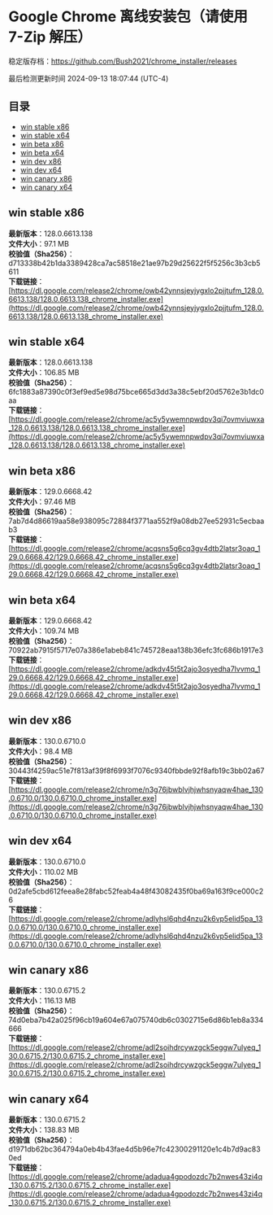 # Google Chrome 离线安装包（请使用 7-Zip 解压）
稳定版存档：<https://github.com/Bush2021/chrome_installer/releases>

最后检测更新时间
2024-09-13 18:07:44 (UTC-4)


## 目录
* [win stable x86](https://github.com/Bush2021/chrome_installer?tab=readme-ov-file#win-stable-x86)
* [win stable x64](https://github.com/Bush2021/chrome_installer?tab=readme-ov-file#win-stable-x64)
* [win beta x86](https://github.com/Bush2021/chrome_installer?tab=readme-ov-file#win-beta-x86)
* [win beta x64](https://github.com/Bush2021/chrome_installer?tab=readme-ov-file#win-beta-x64)
* [win dev x86](https://github.com/Bush2021/chrome_installer?tab=readme-ov-file#win-dev-x86)
* [win dev x64](https://github.com/Bush2021/chrome_installer?tab=readme-ov-file#win-dev-x64)
* [win canary x86](https://github.com/Bush2021/chrome_installer?tab=readme-ov-file#win-canary-x86)
* [win canary x64](https://github.com/Bush2021/chrome_installer?tab=readme-ov-file#win-canary-x64)

## win stable x86
**最新版本**：128.0.6613.138  
**文件大小**：97.1 MB  
**校验值（Sha256）**：d713338b42b1da3389428ca7ac58518e21ae97b29d25622f5f5256c3b3cb5611  
**下载链接**：[https://dl.google.com/release2/chrome/owb42ynnsjeyjygxlo2pjjtufm_128.0.6613.138/128.0.6613.138_chrome_installer.exe](https://dl.google.com/release2/chrome/owb42ynnsjeyjygxlo2pjjtufm_128.0.6613.138/128.0.6613.138_chrome_installer.exe)  

## win stable x64
**最新版本**：128.0.6613.138  
**文件大小**：106.85 MB  
**校验值（Sha256）**：6fc1883a87390c0f3ef9ed5e98d75bce665d3dd3a38c5ebf20d5762e3b1dc0aa  
**下载链接**：[https://dl.google.com/release2/chrome/ac5y5ywemnpwdpv3qi7ovmviuwxa_128.0.6613.138/128.0.6613.138_chrome_installer.exe](https://dl.google.com/release2/chrome/ac5y5ywemnpwdpv3qi7ovmviuwxa_128.0.6613.138/128.0.6613.138_chrome_installer.exe)  

## win beta x86
**最新版本**：129.0.6668.42  
**文件大小**：97.46 MB  
**校验值（Sha256）**：7ab7d4d86619aa58e938095c72884f3771aa552f9a08db27ee52931c5ecbaab3  
**下载链接**：[https://dl.google.com/release2/chrome/acqsns5g6cq3gv4dtb2latsr3oaq_129.0.6668.42/129.0.6668.42_chrome_installer.exe](https://dl.google.com/release2/chrome/acqsns5g6cq3gv4dtb2latsr3oaq_129.0.6668.42/129.0.6668.42_chrome_installer.exe)  

## win beta x64
**最新版本**：129.0.6668.42  
**文件大小**：109.74 MB  
**校验值（Sha256）**：70922ab7915f5717e07a386e1abeb841c745728eaa138b36efc3fc686b1917e3  
**下载链接**：[https://dl.google.com/release2/chrome/adkdv45t5t2ajo3osyedha7lvvmq_129.0.6668.42/129.0.6668.42_chrome_installer.exe](https://dl.google.com/release2/chrome/adkdv45t5t2ajo3osyedha7lvvmq_129.0.6668.42/129.0.6668.42_chrome_installer.exe)  

## win dev x86
**最新版本**：130.0.6710.0  
**文件大小**：98.4 MB  
**校验值（Sha256）**：30443f4259ac51e7f813af39f8f6993f7076c9340fbbde92f8afb19c3bb02a67  
**下载链接**：[https://dl.google.com/release2/chrome/n3g76jbwblvjhjwhsnyaqw4hae_130.0.6710.0/130.0.6710.0_chrome_installer.exe](https://dl.google.com/release2/chrome/n3g76jbwblvjhjwhsnyaqw4hae_130.0.6710.0/130.0.6710.0_chrome_installer.exe)  

## win dev x64
**最新版本**：130.0.6710.0  
**文件大小**：110.02 MB  
**校验值（Sha256）**：0d2afe5cbd612feea8e28fabc52feab4a48f43082435f0ba69a163f9ce000c26  
**下载链接**：[https://dl.google.com/release2/chrome/adlyhsl6qhd4nzu2k6vp5elid5pa_130.0.6710.0/130.0.6710.0_chrome_installer.exe](https://dl.google.com/release2/chrome/adlyhsl6qhd4nzu2k6vp5elid5pa_130.0.6710.0/130.0.6710.0_chrome_installer.exe)  

## win canary x86
**最新版本**：130.0.6715.2  
**文件大小**：116.13 MB  
**校验值（Sha256）**：74d0eba7b42a025f96cb19a604e67a075740db6c0302715e6d86b1eb8a334666  
**下载链接**：[https://dl.google.com/release2/chrome/adl2soihdrcywzgck5eggw7ulyeq_130.0.6715.2/130.0.6715.2_chrome_installer.exe](https://dl.google.com/release2/chrome/adl2soihdrcywzgck5eggw7ulyeq_130.0.6715.2/130.0.6715.2_chrome_installer.exe)  

## win canary x64
**最新版本**：130.0.6715.2  
**文件大小**：138.83 MB  
**校验值（Sha256）**：d1971db62bc364794a0eb4b43fae4d5b96e7fc42300291120e1c4b7d9ac830ed  
**下载链接**：[https://dl.google.com/release2/chrome/adadua4gpodozdc7b2nwes43zi4q_130.0.6715.2/130.0.6715.2_chrome_installer.exe](https://dl.google.com/release2/chrome/adadua4gpodozdc7b2nwes43zi4q_130.0.6715.2/130.0.6715.2_chrome_installer.exe)  

